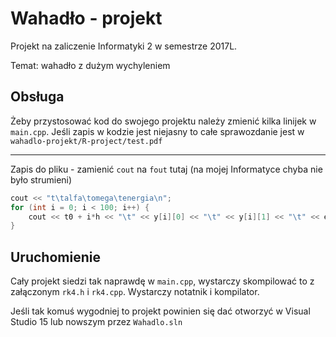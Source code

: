 # Wahadło - projekt

Projekt na zaliczenie Informatyki 2 w semestrze 2017L.

Temat: wahadło z dużym wychyleniem

## Obsługa

Żeby przystosować kod do swojego projektu należy zmienić kilka linijek w `main.cpp`. Jeśli zapis w kodzie jest niejasny to całe sprawozdanie jest w `wahadlo-projekt/R-project/test.pdf`

----------

Zapis do pliku -  zamienić `cout` na `fout` tutaj (na mojej Informatyce chyba nie było strumieni)
```cpp
cout << "t\talfa\tomega\tenergia\n";
for (int i = 0; i < 100; i++) {
	cout << t0 + i*h << "\t" << y[i][0] << "\t" << y[i][1] << "\t" << e_mech(y[i][0], y[i][1]) << endl;
}
```

## Uruchomienie

Cały projekt siedzi tak naprawdę w `main.cpp`, wystarczy skompilować to z załączonym `rk4.h` i `rk4.cpp`. Wystarczy notatnik i kompilator.

Jeśli tak komuś wygodniej to projekt powinien się dać otworzyć w Visual Studio 15 lub nowszym przez `Wahadlo.sln`